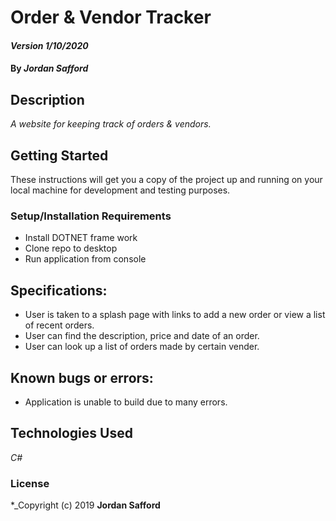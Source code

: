 # Order & Vendor Tracker

#### _Version 1/10/2020_

#### By _**Jordan Safford**_

## Description

_A website for keeping track of orders & vendors._

## Getting Started

These instructions will get you a copy of the project up and running on your local machine for development and testing purposes.

### Setup/Installation Requirements
* Install DOTNET frame work
* Clone repo to desktop
* Run application from console

## Specifications:
* User is taken to a splash page with links to add a new order or view a list of recent orders.
* User can find the description, price and date of an order.
* User can look up a list of orders made by certain vender.

## Known bugs or errors:
* Application is unable to build due to many errors.

## Technologies Used

_C#_

### License

*_Copyright (c) 2019 **Jordan Safford**